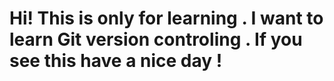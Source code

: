 # Hi! This is only for learning . I want to learn Git version controling . If you see this have a nice day !
